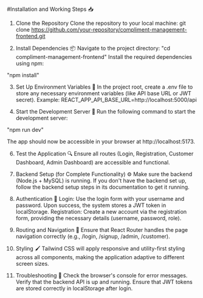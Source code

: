 #Installation and Working Steps 📥

1. Clone the Repository
Clone the repository to your local machine:
git clone https://github.com/your-repository/compliment-management-frontend.git

3. Install Dependencies 📦
Navigate to the project directory:
"cd compliment-management-frontend"
Install the required dependencies using npm:

"npm install"

3. Set Up Environment Variables 🔐
In the project root, create a .env file to store any necessary environment variables (like API base URL or JWT secret). Example:
REACT_APP_API_BASE_URL=http://localhost:5000/api

5. Start the Development Server 🚀
Run the following command to start the development server:

"npm run dev"

The app should now be accessible in your browser at http://localhost:5173.

6. Test the Application 🔍
Ensure all routes (Login, Registration, Customer Dashboard, Admin Dashboard) are accessible and functional.

7. Backend Setup (for Complete Functionality) ⚙️
Make sure the backend (Node.js + MySQL) is running.
If you don't have the backend set up, follow the backend setup steps in its documentation to get it running.

9. Authentication 🔑
Login: Use the login form with your username and password. Upon success, the system stores a JWT token in localStorage.
Registration: Create a new account via the registration form, providing the necessary details (username, password, role).

11. Routing and Navigation 🚦
Ensure that React Router handles the page navigation correctly (e.g., /login, /signup, /admin, /customer).

13. Styling 🖌️
Tailwind CSS will apply responsive and utility-first styling across all components, making the application adaptive to different screen sizes.

15. Troubleshooting 🔧
Check the browser's console for error messages.
Verify that the backend API is up and running.
Ensure that JWT tokens are stored correctly in localStorage after login.
